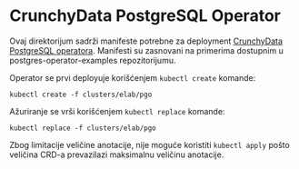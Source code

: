 # CrunchyData PostgreSQL Operator

Ovaj direktorijum sadrži manifeste potrebne za deployment [CrunchyData
PostgreSQL operatora][pgo]. Manifesti su zasnovani na primerima dostupnim u
postgres-operator-examples repozitorijumu.

Operator se prvi deployuje korišćenjem `kubectl create` komande:

```shell
kubectl create -f clusters/elab/pgo
```

Ažuriranje se vrši korišćenjem `kubectl replace` komande:

```shell
kubectl replace -f clusters/elab/pgo
```

Zbog limitacije veličine anotacije, nije moguće koristiti `kubectl apply` pošto
veličina CRD-a prevazilazi maksimalnu veličinu anotacije.

[pgo]: https://github.com/CrunchyData/postgres-operator
[pgo-examples]: https://github.com/CrunchyData/postgres-operator-examples